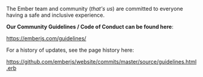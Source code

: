 The Ember team and community (*that's us*) are committed to everyone having a safe and inclusive experience.

**Our Community Guidelines / Code of Conduct can be found here**:

https://emberjs.com/guidelines/

For a history of updates, see the page history here:

https://github.com/emberjs/website/commits/master/source/guidelines.html.erb
